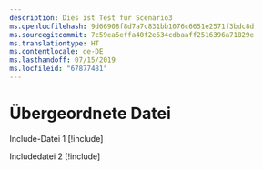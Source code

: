 ```yaml
---
description: Dies ist Test für Scenario3
ms.openlocfilehash: 9d66908f8d7a7c831bb1076c6651e2571f3bdc8d
ms.sourcegitcommit: 7c59ea5effa40f2e634cdbaaff2516396a71829e
ms.translationtype: HT
ms.contentlocale: de-DE
ms.lasthandoff: 07/15/2019
ms.locfileid: "67877481"
---
```

# <a name="parent-file"></a>Übergeordnete Datei

Include-Datei 1 [!include[](./includes/Scenario3_includeFile1.md)]

Includedatei 2 [!include[](./includes/Scenario3_includeFile2.md)]
